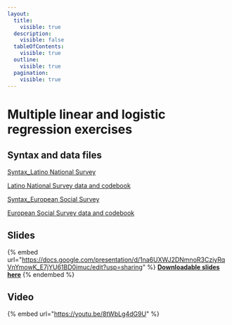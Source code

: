 ```yaml
---
layout:
  title:
    visible: true
  description:
    visible: false
  tableOfContents:
    visible: true
  outline:
    visible: true
  pagination:
    visible: true
---
```


# Multiple linear and logistic regression exercises

## Syntax and data files

[Syntax\_Latino National Survey](https://drive.google.com/open?id=1aMJ8zAm7Z\_rGO6Y4ZNzIMAK1mVXymI6f\&usp=drive\_fs)

[Latino National Survey data and codebook](https://drive.google.com/open?id=1Z\_IfuCOfu8BIXXEQcGrNuaevX7TRWFUL\&usp=drive\_fs)

[Syntax\_European Social Survey](https://drive.google.com/open?id=1adNwHP7-2SZJfdxePoVwyiQjYTW16hns\&usp=drive\_fs)

[European Social Survey data and codebook](https://drive.google.com/open?id=1Yuhpyve\_SrIdsKcm0JglSsd2GTjcEncu\&usp=drive\_fs)

## Slides

{% embed url="https://docs.google.com/presentation/d/1na6UXWJ2DNmnoR3CziyRqVnYmowK_E7jYU61BD0imuc/edit?usp=sharing" %}
[**Downloadable slides here**](https://docs.google.com/presentation/d/1na6UXWJ2DNmnoR3CziyRqVnYmowK\_E7jYU61BD0imuc/edit?usp=sharing)
{% endembed %}

## Video

{% embed url="https://youtu.be/8tWbLg4dG9U" %}
